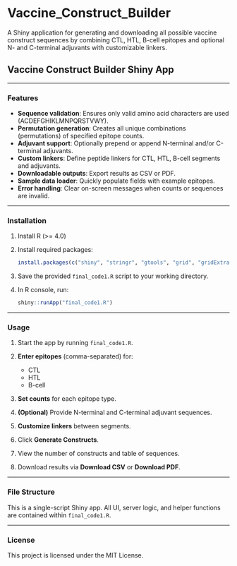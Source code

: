 # Vaccine_Construct_Builder
A Shiny application for generating and downloading all possible vaccine construct sequences by combining CTL, HTL, B-cell epitopes and optional N- and C-terminal adjuvants with customizable linkers.
## Vaccine Construct Builder Shiny App

---

### Features

* **Sequence validation**: Ensures only valid amino acid characters are used (ACDEFGHIKLMNPQRSTVWY).
* **Permutation generation**: Creates all unique combinations (permutations) of specified epitope counts.
* **Adjuvant support**: Optionally prepend or append N-terminal and/or C-terminal adjuvants.
* **Custom linkers**: Define peptide linkers for CTL, HTL, B-cell segments and adjuvants.
* **Downloadable outputs**: Export results as CSV or PDF.
* **Sample data loader**: Quickly populate fields with example epitopes.
* **Error handling**: Clear on-screen messages when counts or sequences are invalid.

---

### Installation

1. Install R (>= 4.0)
2. Install required packages:

   ```r
   install.packages(c("shiny", "stringr", "gtools", "grid", "gridExtra", "shinyjs"))
   ```
3. Save the provided `final_code1.R` script to your working directory.
4. In R console, run:

   ```r
   shiny::runApp("final_code1.R")
   ```

---

### Usage

1. Start the app by running `final_code1.R`.
2. **Enter epitopes** (comma-separated) for:

   * CTL
   * HTL
   * B-cell
3. **Set counts** for each epitope type.
4. **(Optional)** Provide N-terminal and C-terminal adjuvant sequences.
5. **Customize linkers** between segments.
6. Click **Generate Constructs**.
7. View the number of constructs and table of sequences.
8. Download results via **Download CSV** or **Download PDF**.

---

### File Structure

This is a single-script Shiny app. All UI, server logic, and helper functions are contained within `final_code1.R`.

---

### License

This project is licensed under the MIT License.
